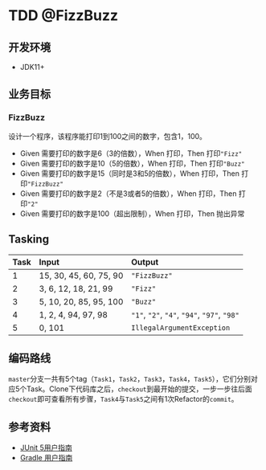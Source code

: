 # TDD @FizzBuzz

## 开发环境
 - JDK11+
 
## 业务目标

### FizzBuzz
设计一个程序，该程序能打印1到100之间的数字，包含1，100。
- Given 需要打印的数字是6（3的倍数），When 打印，Then 打印`"Fizz"`
- Given 需要打印的数字是10（5的倍数），When 打印，Then 打印`"Buzz"`
- Given 需要打印的数字是15（同时是3和5的倍数），When 打印，Then 打印`"FizzBuzz"`
- Given 需要打印的数字是2（不是3或者5的倍数），When 打印，Then 打印`"2"`
- Given 需要打印的数字是100（超出限制），When 打印，Then 抛出异常

## Tasking

| Task | Input | Output |
|:---|:---|:---|
| 1 | 15, 30, 45, 60, 75, 90 |  `"FizzBuzz"` |
| 2 | 3, 6, 12, 18, 21, 99 |  `"Fizz"` |
| 3 | 5, 10, 20, 85, 95, 100 |  `"Buzz"` |
| 4 | 1, 2, 4, 94, 97, 98 |  `"1"`, `"2"`, `"4"`, `"94"`, `"97"`, `"98"` |
| 5 | 0, 101 |  `IllegalArgumentException` |


## 编码路线
`master`分支一共有5个tag（`Task1`，`Task2`，`Task3`，`Task4`，`Task5`），它们分别对应5个Task。Clone下代码库之后，`checkout`到最开始的提交，一步一步往后面`checkout`即可查看所有步骤，`Task4`与`Task5`之间有1次Refactor的`commit`。


## 参考资料
- [JUnit 5用户指南](https://gitee.com/liushide/junit5_cn_doc/blob/master/junit5UserGuide_zh_cn.md#https://gitee.com/link?target=https%3A%2F%2Fgithub.com%2Fjunit-team%2Fjunit5-samples%2Ftree%2Fr5.0.2%2Fjunit5-gradle-consumer)
- [Gradle 用户指南](https://docs.gradle.org/current/userguide/userguide.html)